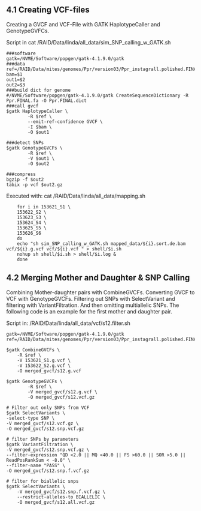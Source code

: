 ## 4.1 Creating VCF-files

Creating a GVCF and VCF-File with GATK HaplotypeCaller and GenotypeGVFCs.

Script in cat /RAID/Data/linda/all_data/sim_SNP_calling_w_GATK.sh

    ###software
    gatk=/NVME/Software/popgen/gatk-4.1.9.0/gatk
    ###data
    ref=/RAID/Data/mites/genomes/Ppr/version03/Ppr_instagrall.polished.FINAL.fa
    bam=$1
    out1=$2
    out2=$3
    ###build dict for genome
    #/NVME/Software/popgen/gatk-4.1.9.0/gatk CreateSequenceDictionary -R Ppr.FINAL.fa -O Ppr.FINAL.dict
    ###call gvcf
    $gatk HaplotypeCaller \
            -R $ref \
            --emit-ref-confidence GVCF \
            -I $bam \
            -O $out1

    ###detect SNPs
    $gatk GenotypeGVCFs \
            -R $ref \
            -V $out1 \
            -O $out2

    ###compress
    bgzip -f $out2
    tabix -p vcf $out2.gz
    
Executed with: cat /RAID/Data/linda/all_data/mapping.sh

        for i in 153621_S1 \
        153622_S2 \
        153623_S3 \
        153624_S4 \
        153625_S5 \
        153626_S6
        do
        echo "sh sim_SNP_calling_w_GATK.sh mapped_data/${i}.sort.de.bam vcf/${i}.g.vcf vcf/${i}.vcf " > shell/$i.sh
        nohup sh shell/$i.sh > shell/$i.log &
        done

## 4.2 Merging Mother and Daughter & SNP Calling

Combining Mother-daughter pairs with CombineGVCFs. Converting GVCF to VCF with GenotypeGVCFs. Filtering out SNPs with SelectVariant and filtering with VariantFiltration. And then omitting multiallelic SNPs. The following code is an example for the first mother and daughter pair.  

Script in: /RAID/Data/linda/all_data/vcf/s12.filter.sh

    gatk=/NVME/Software/popgen/gatk-4.1.9.0/gatk
    ref=/RAID/Data/mites/genomes/Ppr/version03/Ppr_instagrall.polished.FINAL.fa

    $gatk CombineGVCFs \
        -R $ref \
        -V 153621_S1.g.vcf \
        -V 153622_S2.g.vcf \
        -O merged_gvcf/s12.g.vcf

    $gatk GenotypeGVCFs \
            -R $ref \
            -V merged_gvcf/s12.g.vcf \
            -O merged_gvcf/s12.vcf.gz

    # Filter out only SNPs from VCF 
    $gatk SelectVariants \
    -select-type SNP \
    -V merged_gvcf/s12.vcf.gz \
    -O merged_gvcf/s12.snp.vcf.gz

    # filter SNPs by parameters
    $gatk VariantFiltration \
    -V merged_gvcf/s12.snp.vcf.gz \
    --filter-expression "QD <2.0 || MQ <40.0 || FS >60.0 || SOR >5.0 || ReadPosRankSum < -8.0" \
    --filter-name "PASS" \
    -O merged_gvcf/s12.snp.f.vcf.gz

    # filter for biallelic snps
    $gatk SelectVariants \
        -V merged_gvcf/s12.snp.f.vcf.gz \
        --restrict-alleles-to BIALLELIC \
        -O merged_gvcf/s12.all.vcf.gz
